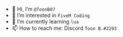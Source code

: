 - 👋 Hi, I’m ``@ToonB07``
- 👀 I’m interested in ``FiveM Coding``
- 🌱 I’m currently learning ``lua``
- 📫 How to reach me: Discord ``Toon B.#2293``

<!---
ToonB07/ToonB07 is a ✨ special ✨ repository because its `README.md` (this file) appears on your GitHub profile.
You can click the Preview link to take a look at your changes.
--->
